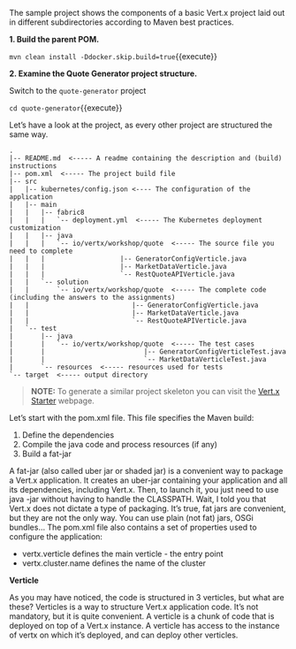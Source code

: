 The sample project shows the components of a basic Vert.x project laid out in different
subdirectories according to Maven best practices.

**1. Build the parent POM.**

``mvn clean install -Ddocker.skip.build=true``{{execute}}

**2. Examine the Quote Generator project structure.**

Switch to the ``quote-generator`` project

``cd quote-generator``{{execute}}

Let’s have a look at the project, as every other project are structured the same way.

```
.
|-- README.md  <----- A readme containing the description and (build) instructions
|-- pom.xml  <----- The project build file
|-- src
|   |-- kubernetes/config.json <---- The configuration of the application
|   |-- main
|   |   |-- fabric8
|   |   |   `-- deployment.yml  <----- The Kubernetes deployment customization
|   |   |-- java
|   |   |   `-- io/vertx/workshop/quote  <----- The source file you need to complete
|   |   |                   |-- GeneratorConfigVerticle.java
|   |   |                   |-- MarketDataVerticle.java
|   |   |                   `-- RestQuoteAPIVerticle.java
|   |   `-- solution
|   |       `-- io/vertx/workshop/quote  <----- The complete code (including the answers to the assignments)
|   |                          |-- GeneratorConfigVerticle.java
|   |                          |-- MarketDataVerticle.java
|   |                          `-- RestQuoteAPIVerticle.java
|   `-- test
|       |-- java
|       |   `-- io/vertx/workshop/quote  <----- The test cases
|       |                         |-- GeneratorConfigVerticleTest.java
|       |                         `-- MarketDataVerticleTest.java
|       `-- resources  <----- resources used for tests
`-- target  <----- output directory

```

>**NOTE:** To generate a similar project skeleton you can visit the [Vert.x Starter](http://start.vertx.io/) webpage.

Let’s start with the pom.xml file. This file specifies the Maven build:

1. Define the dependencies
2. Compile the java code and process resources (if any)
3. Build a fat-jar

A fat-jar (also called uber jar or shaded jar) is a convenient way to package a Vert.x application. It creates an uber-jar containing your application and all its dependencies, including Vert.x. Then, to launch it, you just need to use java -jar <jar name> without having to handle the CLASSPATH. Wait, I told you that Vert.x does not dictate a type of packaging. It’s true, fat jars are convenient, but they are not the only way. You can use plain (not fat) jars, OSGi bundles…​
The pom.xml file also contains a set of properties used to configure the application:

* vertx.verticle defines the main verticle - the entry point
* vertx.cluster.name defines the name of the cluster

**Verticle**

As you may have noticed, the code is structured in 3 verticles, but what are these? Verticles is a way to structure Vert.x application code. It’s not mandatory, but it is quite convenient. A verticle is a chunk of code that is deployed on top of a Vert.x instance. A verticle has access to the instance of vertx on which it’s deployed, and can deploy other verticles.